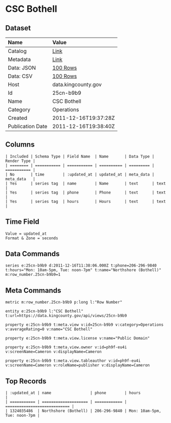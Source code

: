 # CSC Bothell

## Dataset

| Name | Value |
| :--- | :---- |
| Catalog | [Link](https://catalog.data.gov/dataset/csc-bothell-8f167) |
| Metadata | [Link](https://data.kingcounty.gov/api/views/25cn-b9b9) |
| Data: JSON | [100 Rows](https://data.kingcounty.gov/api/views/25cn-b9b9/rows.json?max_rows=100) |
| Data: CSV | [100 Rows](https://data.kingcounty.gov/api/views/25cn-b9b9/rows.csv?max_rows=100) |
| Host | data.kingcounty.gov |
| Id | 25cn-b9b9 |
| Name | CSC Bothell |
| Category | Operations |
| Created | 2011-12-16T19:37:28Z |
| Publication Date | 2011-12-16T19:38:40Z |

## Columns

```ls
| Included | Schema Type | Field Name  | Name       | Data Type | Render Type |
| ======== | =========== | =========== | ========== | ========= | =========== |
| No       | time        | :updated_at | updated_at | meta_data | meta_data   |
| Yes      | series tag  | name        | Name       | text      | text        |
| Yes      | series tag  | phone       | Phone      | text      | text        |
| Yes      | series tag  | hours       | Hours      | text      | text        |
```

## Time Field

```ls
Value = updated_at
Format & Zone = seconds
```

## Data Commands

```ls
series e:25cn-b9b9 d:2011-12-16T11:38:06.000Z t:phone=206-296-9840 t:hours="Mon: 10am-5pm, Tue: noon-7pm" t:name="Northshore (Bothell)" m:row_number.25cn-b9b9=1
```

## Meta Commands

```ls
metric m:row_number.25cn-b9b9 p:long l:"Row Number"

entity e:25cn-b9b9 l:"CSC Bothell" t:url=https://data.kingcounty.gov/api/views/25cn-b9b9

property e:25cn-b9b9 t:meta.view v:id=25cn-b9b9 v:category=Operations v:averageRating=0 v:name="CSC Bothell"

property e:25cn-b9b9 t:meta.view.license v:name="Public Domain"

property e:25cn-b9b9 t:meta.view.owner v:id=ph9f-eu4i v:screenName=Cameron v:displayName=Cameron

property e:25cn-b9b9 t:meta.view.tableauthor v:id=ph9f-eu4i v:screenName=Cameron v:roleName=publisher v:displayName=Cameron
```

## Top Records

```ls
| :updated_at | name                 | phone        | hours                        | 
| =========== | ==================== | ============ | ============================ | 
| 1324035486  | Northshore (Bothell) | 206-296-9840 | Mon: 10am-5pm, Tue: noon-7pm | 
```